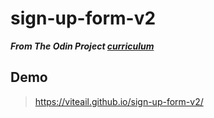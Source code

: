# sign-up-form-v2
***From The Odin Project <a href="https://www.theodinproject.com/lessons/node-path-intermediate-html-and-css-sign-up-form">curriculum</a>***  
## Demo  
> https://viteail.github.io/sign-up-form-v2/
